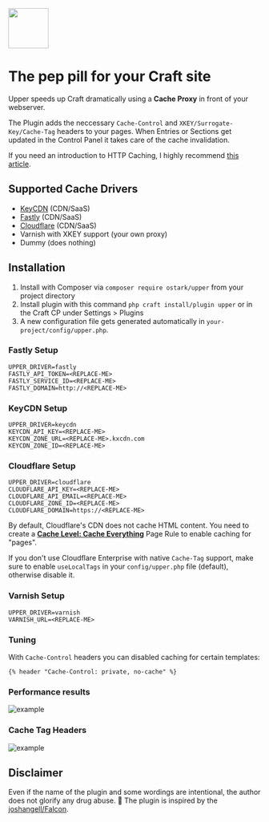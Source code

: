 <img src="https://github.com/ostark/upper/blob/master/resources/upper.png" height="80px"/>


# The pep pill for your Craft site

Upper speeds up Craft dramatically using a **Cache Proxy** in front of your webserver. 

The Plugin adds the neccessary `Cache-Control` and `XKEY/Surrogate-Key/Cache-Tag` headers to your pages. 
When Entries or Sections get updated in the Control Panel it takes care of the cache invalidation. 

If you need an introduction to HTTP Caching, I highly recommend [this article](https://blog.fortrabbit.com/mastering-http-caching). 

## Supported Cache Drivers

* [KeyCDN](https://www.keycdn.com) (CDN/SaaS)
* [Fastly](https://www.fastly.com) (CDN/SaaS)
* [Cloudflare](https://www.cloudflare.com) (CDN/SaaS)
* Varnish with XKEY support (your own proxy)
* Dummy (does nothing)

## Installation

1. Install with Composer via `composer require ostark/upper` from your project directory
2. Install plugin with this command `php craft install/plugin upper` or in the Craft CP under Settings > Plugins
3. A new configuration file gets generated automatically in `your-project/config/upper.php`.



### Fastly Setup

```
UPPER_DRIVER=fastly
FASTLY_API_TOKEN=<REPLACE-ME>
FASTLY_SERVICE_ID=<REPLACE-ME>
FASTLY_DOMAIN=http://<REPLACE-ME>
```

### KeyCDN Setup

```
UPPER_DRIVER=keycdn
KEYCDN_API_KEY=<REPLACE-ME>
KEYCDN_ZONE_URL=<REPLACE-ME>.kxcdn.com
KEYCDN_ZONE_ID=<REPLACE-ME>
```

### Cloudflare Setup

```
UPPER_DRIVER=cloudflare
CLOUDFLARE_API_KEY=<REPLACE-ME>
CLOUDFLARE_API_EMAIL=<REPLACE-ME>
CLOUDFLARE_ZONE_ID=<REPLACE-ME>
CLOUDFLARE_DOMAIN=https://<REPLACE-ME>
```

By default, Cloudflare's CDN  does not cache HTML content. You need to create a [**Cache Level: Cache Everything**](https://support.cloudflare.com/hc/en-us/articles/202775670-How-Do-I-Tell-Cloudflare-What-to-Cache-) Page Rule to enable caching for "pages".

If you don't use Cloudflare Enterprise with native `Cache-Tag` support, make sure to enable `useLocalTags` in your `config/upper.php` file (default), otherwise disable it.

 
### Varnish Setup

```
UPPER_DRIVER=varnish
VARNISH_URL=<REPLACE-ME>
```

### Tuning

With `Cache-Control` headers you can disabled caching for certain templates:

```
{% header "Cache-Control: private, no-cache" %}
```



### Performance results
![example](https://github.com/ostark/upper/blob/master/resources/preformance.png)

### Cache Tag Headers
![example](https://github.com/ostark/upper/blob/master/resources/response-header.png)


## Disclaimer

Even if the name of the plugin and some wordings are intentional, the author does not glorify any drug abuse. 🍻
The plugin is inspired by the [joshangell/Falcon](https://github.com/joshangell/Falcon).
